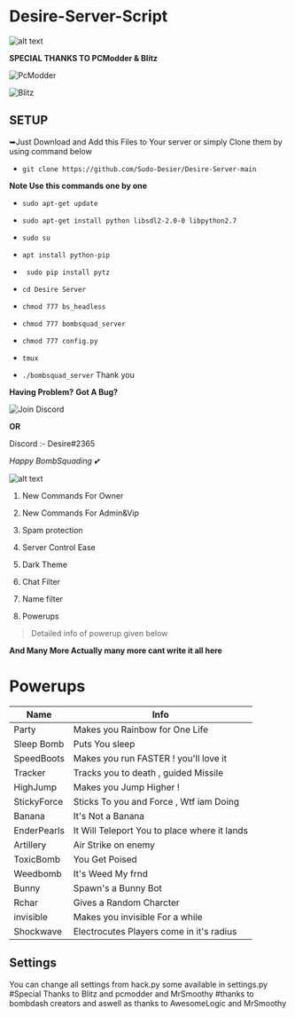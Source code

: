 <h1>Desire-Server-Script</h1>

![alt text](https://cdn.discordapp.com/attachments/1009755282265604198/1029657022490230854/1665347382947.jpg)

**SPECIAL THANKS TO PCModder & Blitz**

![PcModder](https://github.com/Mikahael)

![Blitz](https://github.com/Ayush-Deep)

<h2>SETUP</h2>
➥Just Download and Add this Files to Your server or simply Clone them by using command below

- `git clone https://github.com/Sudo-Desier/Desire-Server-main`

**Note Use this commands one by one**

- `sudo apt-get update`
- `sudo apt-get install python libsdl2-2.0-0 libpython2.7`
- `sudo su`
- `apt install python-pip`
- ` sudo pip install pytz`

- `cd Desire Server`
- `chmod 777 bs_headless`
- `chmod 777 bombsquad_server`
- `chmod 777 config.py`
- `tmux`
- `./bombsquad_server`
Thank you

**Having Problem?**
**Got A Bug?**

![Join Discord](https://discord.gg/aKTudX4xNP)

**OR**

Discord :- Desire#2365

*Happy BombSquading 💕*


![alt text](https://cdn.discordapp.com/attachments/1009755282265604198/1029657021865267212/1665347178606.jpg)


1. New Commands For Owner 

2. New Commands For Admin&Vip

3. Spam protection 

4. Server Control Ease 

5. Dark Theme

6. Chat Filter

7. Name filter 

8. Powerups
> Detailed info of powerup given below 

**And Many More Actually many more cant write it all here**

# Powerups

| Name | Info |
| -------- |-------- |
|  Party   |Makes you Rainbow for One Life|
|  Sleep Bomb   |Puts You sleep|
|  SpeedBoots   |Makes you run FASTER ! you'll love it   |
|  Tracker   |Tracks you to death , guided Missile|
|  HighJump   |Makes you Jump Higher !   |
|  StickyForce   |Sticks To you and Force , Wtf iam Doing   |
|  Banana   |It's Not a Banana   |
|  EnderPearls   |It Will Teleport You to place where it lands   |
|  Artillery   |Air Strike on enemy   |
|  ToxicBomb   |You Get Poised   |
|  Weedbomb   |It's Weed My frnd   |
|  Bunny   | Spawn's a Bunny Bot   |
|  Rchar   |Gives a Random Charcter   |
|  invisible | Makes you invisible For a while |
|  Shockwave | Electrocutes Players come in it's radius |



<h2>Settings</h2>
You can change all settings from hack.py some available in settings.py 
#Special Thanks to Blitz and pcmodder and MrSmoothy
#thanks to bombdash creators and aswell as thanks to AwesomeLogic and MrSmoothy

